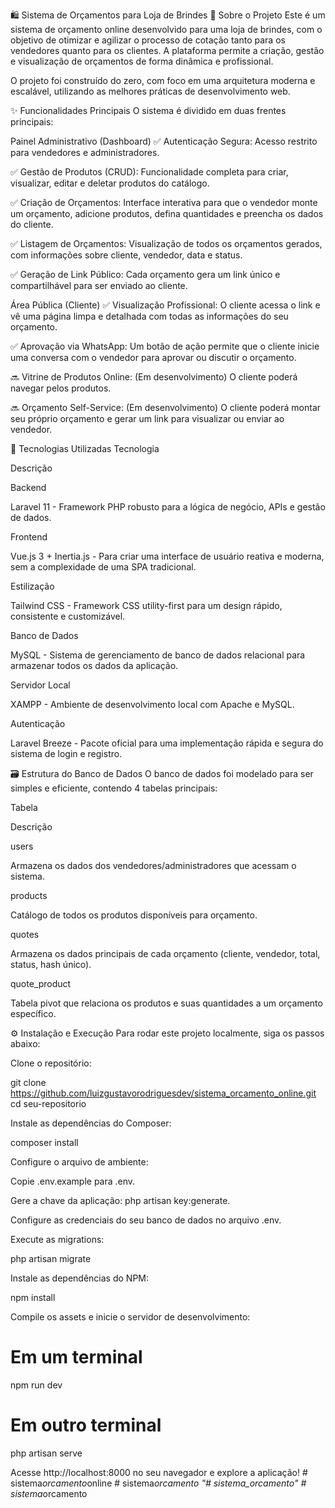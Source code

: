 🛍️ Sistema de Orçamentos para Loja de Brindes
📖 Sobre o Projeto
Este é um sistema de orçamento online desenvolvido para uma loja de brindes, com o objetivo de otimizar e agilizar o processo de cotação tanto para os vendedores quanto para os clientes. A plataforma permite a criação, gestão e visualização de orçamentos de forma dinâmica e profissional.

O projeto foi construído do zero, com foco em uma arquitetura moderna e escalável, utilizando as melhores práticas de desenvolvimento web.

✨ Funcionalidades Principais
O sistema é dividido em duas frentes principais:

Painel Administrativo (Dashboard)
✅ Autenticação Segura: Acesso restrito para vendedores e administradores.

✅ Gestão de Produtos (CRUD): Funcionalidade completa para criar, visualizar, editar e deletar produtos do catálogo.

✅ Criação de Orçamentos: Interface interativa para que o vendedor monte um orçamento, adicione produtos, defina quantidades e preencha os dados do cliente.

✅ Listagem de Orçamentos: Visualização de todos os orçamentos gerados, com informações sobre cliente, vendedor, data e status.

✅ Geração de Link Público: Cada orçamento gera um link único e compartilhável para ser enviado ao cliente.

Área Pública (Cliente)
✅ Visualização Profissional: O cliente acessa o link e vê uma página limpa e detalhada com todas as informações do seu orçamento.

✅ Aprovação via WhatsApp: Um botão de ação permite que o cliente inicie uma conversa com o vendedor para aprovar ou discutir o orçamento.

🔜 Vitrine de Produtos Online: (Em desenvolvimento) O cliente poderá navegar pelos produtos.

🔜 Orçamento Self-Service: (Em desenvolvimento) O cliente poderá montar seu próprio orçamento e gerar um link para visualizar ou enviar ao vendedor.

🚀 Tecnologias Utilizadas
Tecnologia

Descrição

Backend

Laravel 11 - Framework PHP robusto para a lógica de negócio, APIs e gestão de dados.

Frontend

Vue.js 3 + Inertia.js - Para criar uma interface de usuário reativa e moderna, sem a complexidade de uma SPA tradicional.

Estilização

Tailwind CSS - Framework CSS utility-first para um design rápido, consistente e customizável.

Banco de Dados

MySQL - Sistema de gerenciamento de banco de dados relacional para armazenar todos os dados da aplicação.

Servidor Local

XAMPP - Ambiente de desenvolvimento local com Apache e MySQL.

Autenticação

Laravel Breeze - Pacote oficial para uma implementação rápida e segura do sistema de login e registro.

🗃️ Estrutura do Banco de Dados
O banco de dados foi modelado para ser simples e eficiente, contendo 4 tabelas principais:

Tabela

Descrição

users

Armazena os dados dos vendedores/administradores que acessam o sistema.

products

Catálogo de todos os produtos disponíveis para orçamento.

quotes

Armazena os dados principais de cada orçamento (cliente, vendedor, total, status, hash único).

quote_product

Tabela pivot que relaciona os produtos e suas quantidades a um orçamento específico.

⚙️ Instalação e Execução
Para rodar este projeto localmente, siga os passos abaixo:

Clone o repositório:

git clone https://github.com/luizgustavorodriguesdev/sistema_orcamento_online.git
cd seu-repositorio

Instale as dependências do Composer:

composer install

Configure o arquivo de ambiente:

Copie .env.example para .env.

Gere a chave da aplicação: php artisan key:generate.

Configure as credenciais do seu banco de dados no arquivo .env.

Execute as migrations:

php artisan migrate

Instale as dependências do NPM:

npm install

Compile os assets e inicie o servidor de desenvolvimento:

# Em um terminal
npm run dev

# Em outro terminal
php artisan serve

Acesse http://localhost:8000 no seu navegador e explore a aplicação!
#   s i s t e m a _ o r c a m e n t o _ o n l i n e  
 #   s i s t e m a _ o r c a m e n t o  
 "# sistema_orcamento" 
#   s i s t e m a _ o r c a m e n t o  
 